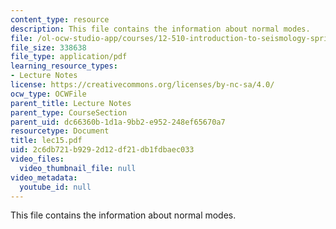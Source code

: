 ```yaml
---
content_type: resource
description: This file contains the information about normal modes.
file: /ol-ocw-studio-app/courses/12-510-introduction-to-seismology-spring-2010/2c6db721b9292d12df21db1fdbaec033_lec15.pdf
file_size: 338638
file_type: application/pdf
learning_resource_types:
- Lecture Notes
license: https://creativecommons.org/licenses/by-nc-sa/4.0/
ocw_type: OCWFile
parent_title: Lecture Notes
parent_type: CourseSection
parent_uid: dc66360b-1d1a-9bb2-e952-248ef65670a7
resourcetype: Document
title: lec15.pdf
uid: 2c6db721-b929-2d12-df21-db1fdbaec033
video_files:
  video_thumbnail_file: null
video_metadata:
  youtube_id: null
---
```

This file contains the information about normal modes.